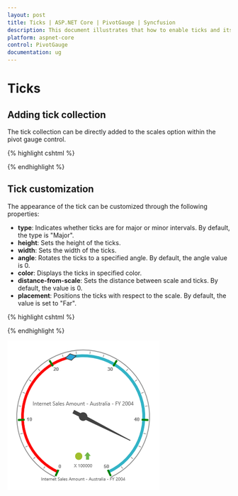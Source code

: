 ```yaml
---
layout: post
title: Ticks | ASP.NET Core | PivotGauge | Syncfusion
description: This document illustrates that how to enable ticks and its customization in ASP.NET Core PivotGauge control
platform: aspnet-core
control: PivotGauge
documentation: ug
---
```


# Ticks

## Adding tick collection

The tick collection can be directly added to the scales option within the pivot gauge control.

{% highlight cshtml %}

<ej-pivot-gauge id="PivotGauge1">
    <e-scales>
        <e-circular-scales>
            <e-tick-collections>
                <e-ticks type="Major"></e-ticks>
            </e-tick-collections>
        </e-circular-scales>
    </e-scales>
</ej-pivot-gauge>

{% endhighlight %}

## Tick customization

The appearance of the tick can be customized through the following properties:

* **type**: Indicates whether ticks are for major or minor intervals. By default, the type is "Major".
* **height**: Sets the height of the ticks.
* **width**: Sets the width of the ticks.
* **angle**: Rotates the ticks to a specified angle. By default, the angle value is 0.
* **color**: Displays the ticks in specified color.
* **distance-from-scale**: Sets the distance between scale and ticks. By default, the value is 0.
* **placement**: Positions the ticks with respect to the scale. By default, the value is set to "Far".

{% highlight cshtml %}

<ej-pivot-gauge id="PivotGauge1">
    <e-scales>
        <e-circular-scales>
            <e-tick-collections>
                <e-ticks type="Major" height="15" width="4" angle="0" placement="Near" distance-from-scale="2" color="green"></e-ticks>
            </e-tick-collections>
        </e-circular-scales>
    </e-scales>
</ej-pivot-gauge>

{% endhighlight %}

![Ticks in ASP NET Core pivot gauge control](Ticks_images/TickCustomization.png) 

